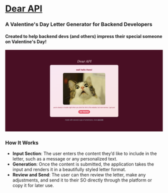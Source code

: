 # [Dear API](https://dear-api.vercel.app/)

### A Valentine's Day Letter Generator for Backend Developers

#### Created to help backend devs (and others) impress their special someone on Valentine's Day!

![landing](https://github.com/AureliaSindhu/DearAPI/blob/main/public/landing.png)

### How It Works
- **Input Section**: The user enters the content they’d like to include in the letter, such as a message or any personalized text.
- **Generation**: Once the content is submitted, the application takes the input and renders it in a beautifully styled letter format.
- **Review and Send**: The user can then review the letter, make any adjustments, and send it to their SO directly through the platform or copy it for later use.
